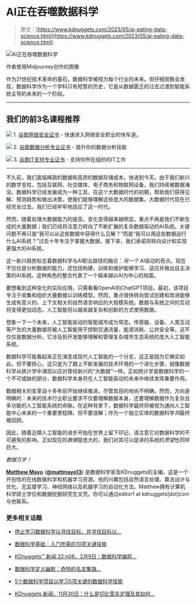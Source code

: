 # AI正在吞噬数据科学

> 原文：[https://www.kdnuggets.com/2023/05/ai-eating-data-science.html](https://www.kdnuggets.com/2023/05/ai-eating-data-science.html)

![AI正在吞噬数据科学](../Images/048706c119ff7c3a6b6a71ed99b7a16b.png)

作者使用Midjourney创作的图像

作为21世纪技术革命的基石，数据科学被视为每个行业的未来。但仔细观察会发现，数据科学作为一个学科只有短暂的历史，它是从数据匮乏的过去过渡到智能系统主导的未来的一个阶段。

* * *

## 我们的前3名课程推荐

![](../Images/0244c01ba9267c002ef39d4907e0b8fb.png) 1\. [谷歌网络安全证书](https://www.kdnuggets.com/google-cybersecurity) - 快速进入网络安全职业的快车道。

![](../Images/e225c49c3c91745821c8c0368bf04711.png) 2\. [谷歌数据分析专业证书](https://www.kdnuggets.com/google-data-analytics) - 提升你的数据分析技能

![](../Images/0244c01ba9267c002ef39d4907e0b8fb.png) 3\. [谷歌IT支持专业证书](https://www.kdnuggets.com/google-itsupport) - 支持你所在组织的IT工作

* * *

不久前，我们面临稀疏的数据和高昂的数据存储成本。快进到今天。由于我们新兴的数字支柱，包括互联网、社交媒体、电子商务和物联网设备，我们持续被数据淹没。数据科学已经发展成为一种工具，在这个大数据时代的初期，帮助我们获得见解、预测趋势和做出决策，使我们能够理解这些庞大的数据集。大数据时代现在已经完全过去，我们已经牢牢地适应了这一时代。

然而，随着处理大数据能力的提高，变化变得越来越明显。重点不再是我们不断生成的大量数据；我们已经将注意力转向了不断扩展的复杂数据驱动的AI系统。关键问题不再只是“我可以从这些数据中获得什么见解？”而是“我可以用这些数据运行什么AI系统？”过去十年专注于掌握大数据。接下来，我们承诺将转向设计和实现更强大的AI系统。

这一新兴趋势标志着数据科学与AI职业路径的融合：*另一个* AI驱动的奇点。现在不仅仅是分析数据的能力，还包括构建、训练和维护能够学习、适应并做出自主决策的AI系统。这种角色的整合代表了一个越来越以AI为中心的局面。

要想看到这种变化的实际应用，只需看看OpenAI的ChatGPT项目。最初，该项目专注于收集和组织大量数据以训练模型。然而，重点很快转向尝试创建和改进能够生成有意义的、上下文相关的自然语言响应的大规模系统。数据与系统之间的互动将变得更加动态，人工智能将以越来越复杂和创新的方式使用数据。

想象一下一个未来，人工智能驱动的智能城市成为常态。传感器、设备、人类互动等产生的大量数据将被人工智能用于控制交通流量、能源消耗、公共安全等。这不仅仅是数据分析。它涉及到开发能够理解和管理复杂城市生态系统的庞大人工智能系统。

数据科学可能看起来正在演变成现代人工智能的一个分支，这正是因为它确实如此。但不要担心，这只是为了跟上不断发展的技术环境的一个进化步骤，就像数据科学从统计学中涌现以应对曾经新兴的“大数据”一样。正如统计学是数据科学的一个不可或缺的部分，数据科学本身将在人工智能驱动的未来中继续发挥重要作用。

数据相关的变革自十多年前开始继续推进，尽管其目的地尚不明确。然而，方向是明确的：未来的技术行业职业要求不仅要理解数据本身，还要理解数据作为复杂且多功能的人工智能系统的命脉。在这种背景下，数据科学最终将被视为通向人工智能中心未来的一个重要里程碑。但不要误解；作为一个独立实体的数据科学*将*最终被回顾。

因此，随着近期人工智能的进步开始在世界上留下印记，请注意它对数据科学的不可避免的影响。正如现在的*数据*是庞大的，我们对其可以促进的系统的*愿望*也同样巨大。

*数据万岁！*

**[Matthew Mayo](https://www.linkedin.com/in/mattmayo13/)** ([**@mattmayo13**](https://twitter.com/mattmayo13)) 是数据科学家及KDnuggets的主编，这是一个开创性的在线数据科学和机器学习资源。他的兴趣包括自然语言处理、算法设计与优化、无监督学习、神经网络以及机器学习的自动化方法。Matthew拥有计算机科学硕士学位和数据挖掘研究生文凭。你可以通过editor1 at kdnuggets[dot]com与他联系。

### 更多相关话题

+   [停止学习数据科学以寻找目标，并寻找目标以...](https://www.kdnuggets.com/2021/12/stop-learning-data-science-find-purpose.html)

+   [数据科学基础：入门所需的10项关键技能](https://www.kdnuggets.com/2020/10/data-science-minimum-10-essential-skills.html)

+   [KDnuggets™ 新闻 22:n06，2月9日：数据科学编程…](https://www.kdnuggets.com/2022/n06.html)

+   [数据科学定义幽默：奇特的名言集锦…](https://www.kdnuggets.com/2022/02/data-science-definition-humor.html)

+   [5个数据科学项目以学习5项关键的数据科学技能](https://www.kdnuggets.com/2022/03/5-data-science-projects-learn-5-critical-data-science-skills.html)

+   [KDnuggets 新闻，11月30日：什么是切比雪夫定理及其如何…](https://www.kdnuggets.com/2022/n46.html)
